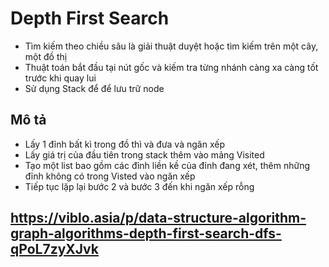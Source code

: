 # Depth First Search
- Tìm kiếm theo chiều sâu là giải thuật duyệt hoặc tìm kiếm trên một cây, một đồ thị
- Thuật toán bắt đầu tại nút gốc và kiếm tra từng nhánh càng xa càng tốt trước khi quay lui
- Sử dụng Stack để để lưu trữ node
## Mô tả
- Lấy 1 đỉnh bất kì trong đồ thì và đưa và ngăn xếp
- Lấy giá trị của đầu tiên trong stack thêm vào mảng Visited
- Tạo một list bao gồm các đỉnh liền kề của đỉnh đang xét, thêm những đỉnh không có trong Visted vào ngăn xếp
- Tiếp tục lặp lại bước 2 và bước 3 đến khi ngăn xếp rỗng

## https://viblo.asia/p/data-structure-algorithm-graph-algorithms-depth-first-search-dfs-qPoL7zyXJvk